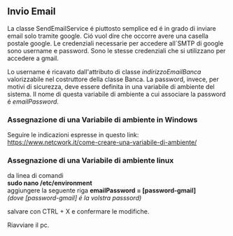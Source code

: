 ## Invio Email

La classe SendEmailService é piuttosto semplice ed é in grado di inviare email solo tramite google.
Ció vuol dire che occorre avere una casella postale google.
Le credenziali necessarie per accedere all´SMTP di google sono username e password.
Sono le stesse credenziali che si utilizzano per accedere a gmail.

Lo username é ricavato dall'attributo di classe *indirizzoEmailBanca* valorizzabile nel costruttore della classe Banca.
La password, invece, per motivi di sicurezza, deve essere definita in una variabile di ambiente del sistema.
Il nome di questa variabile di ambiente a cui associare la password é *emailPassword*.

### Assegnazione di una Variabile di ambiente in Windows

Seguire le indicazioni espresse in questo link: https://www.netcwork.it/come-creare-una-variabile-di-ambiente/

### Assegnazione di una Variabile di ambiente linux

da linea di comandi  
**sudo nano /etc/environment**  
aggiungere la seguente riga
**emailPassword = [password-gmail]**  
_(dove [password-gmail] é la volstra passsord)_  

salvare con CTRL + X e confermare le modifiche.  

Riavviare il pc.  

